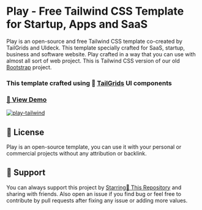 # Play - Free Tailwind CSS Template for Startup, Apps and SaaS

Play is an open-source and free Tailwind CSS template co-created by TailGrids and UIdeck. This template specially crafted for SaaS, startup, business and software website.
Play crafted in a way that you can use with almost all sort of web project. This is Tailwind CSS version of our old [Bootstrap](https://preview.uideck.com/items/play-bootstrap/) project.

### This template crafted using 🥞 [TailGrids](https://tailgrids.com/) UI components


### [🚀 View Demo](http://zalfyputra.github,io/EldenRIng/)

[![play-tailwind](https://cdn.tailgrids.com/play-tailwind.jpg)](https://play-tailwind.tailgrids.com/)



## 📃 License
Play is an open-source template, you can use it with your personal or commercial projects without any attribution or backlink.

## 💙 Support
You can always support this project by [Starring🌟 This Repository](https://github.com/tailgrids/play-tailwind) 
and sharing with friends. Also open an issue if you find bug or feel free to contribute by pull requests after fixing any issue or adding more values.
